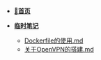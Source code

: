 - [**📖首页**](/README.md)

- [**临时笔记**](./README.md)
    - [Dockerfile的使用.md](./Dockerfile的使用.md)
  - [关于OpenVPN的搭建.md](./关于OpenVPN的搭建.md)

